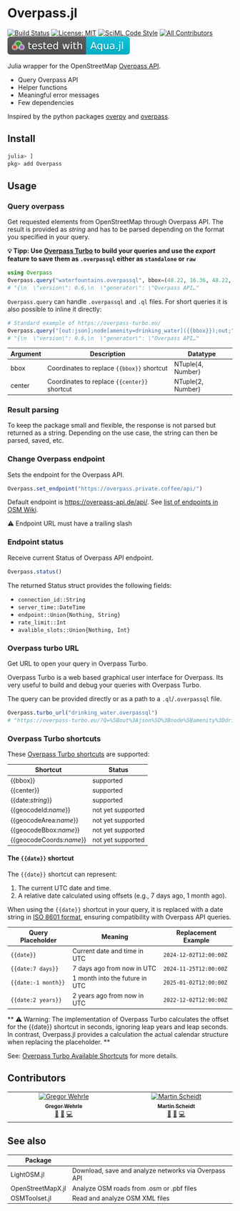 # Overpass.jl

[![Build Status](https://github.com/gwehrle/Overpass.jl/actions/workflows/CI.yml/badge.svg?branch=main)](https://github.com/gwehrle/Overpass.jl/actions/workflows/CI.yml?query=branch%3Amain)
[![License: MIT](https://img.shields.io/badge/License-MIT-yellow.svg)](https://opensource.org/licenses/MIT)
[![SciML Code Style](https://img.shields.io/static/v1?label=code%20style&message=SciML&color=9558b2)](https://github.com/SciML/SciMLStyle)
[![All Contributors](https://img.shields.io/github/all-contributors/gwehrle/Overpass.jl?color=ee8449)](#contributors)
[![Aqua QA](https://raw.githubusercontent.com/JuliaTesting/Aqua.jl/master/badge.svg)](https://github.com/JuliaTesting/Aqua.jl)

Julia wrapper for the OpenStreetMap [Overpass API](https://wiki.openstreetmap.org/wiki/Overpass_API).


- Query Overpass API
- Helper functions
- Meaningful error messages
- Few dependencies


Inspired by the python packages [overpy](https://github.com/DinoTools/python-overpy) and [overpass](https://github.com/mvexel/overpass-api-python-wrapper?tab=readme-ov-file).

## Install
```julia
julia> ]
pkg> add Overpass
```
## Usage

### Query overpass

Get requested elements from OpenStreetMap through Overpass API. The result is provided as _string_ and has to be parsed depending on the format you specified in your query.

**💡 Tipp: Use [Overpass Turbo](https://overpass-turbo.eu/) to build your queries and use the *export* feature to save them as `.overpassql` either as `standalone` or `raw`**

```julia
using Overpass
Overpass.query("waterfountains.overpassql", bbox=(48.22, 16.36, 48.22, 16.36))
# "{\n  \"version\": 0.6,\n  \"generator\": \"Overpass API…"
```
`Overpass.query` can handle `.overpassql` and `.ql` files.
For short queries it is also possible to inline it directly:
```julia
# Standard example of https://overpass-turbo.eu/
Overpass.query("[out:json];node[amenity=drinking_water]({{bbox}});out;", bbox=(48.22, 16.36, 48.22, 16.36))
# "{\n  \"version\": 0.6,\n  \"generator\": \"Overpass API…"
```

| Argument | Description                                   | Datatype          |
| -------- | --------------------------------------------- | ----------------- |
| bbox     | Coordinates to replace `{{bbox}}` shortcut    | NTuple{4, Number} |
| center   | Coordinates to replace `{{center}}`  shortcut | NTuple{2, Number} |

### Result parsing

To keep the package small and flexible, the response is not parsed but returned as a string. Depending on the use case, the string can then be parsed, saved, etc.

### Change Overpass endpoint

Sets the endpoint for the Overpass API.

```julia
Overpass.set_endpoint("https://overpass.private.coffee/api/")
```
Default endpoint is https://overpass-api.de/api/.
See [list of endpoints in OSM Wiki](https://wiki.openstreetmap.org/wiki/Overpass_API#Public_Overpass_API_instances).

⚠️ Endpoint URL must have a trailing slash

### Endpoint status

Receive current Status of Overpass API endpoint.

```julia
Overpass.status()
```

The returned Status struct provides the following fields:
- `connection_id::String`
- `server_time::DateTime`
- `endpoint::Union{Nothing, String}`
- `rate_limit::Int`
- `avalible_slots::Union{Nothing, Int}`

### Overpass turbo URL

Get URL to open your query in Overpass Turbo.

Overpass Turbo is a web based graphical user interface for Overpass.
Its very useful to build and debug your queries with Overpass Turbo.

The query can be provided directly or as a path to a `.ql`/`.overpassql` file.

```julia
Overpass.turbo_url("drinking_water.overpassql")
# "https://overpass-turbo.eu/?Q=%5Bout%3Ajson%5D%3Bnode%5Bamenity%3Ddrinking_water…"
```

### Overpass Turbo shortcuts

These [Overpass Turbo shortcuts](https://wiki.openstreetmap.org/wiki/Overpass_turbo/Extended_Overpass_Turbo_Queries) are supported:

| Shortcut                 | Status            |
| ------------------------ | ----------------- |
| {{bbox}}                 | supported         |
| {{center}}               | supported         |
| {{date:*string*}}        | supported         |
| {{geocodeId:*name*}}     | not yet supported |
| {{geocodeArea:*name*}}   | not yet supported |
| {{geocodeBbox:*name*}}   | not yet supported |
| {{geocodeCoords:*name*}} | not yet supported |

#### The `{{date}}` shortcut

The `{{date}}` shortcut can represent:
1. The current UTC date and time.
2. A relative date calculated using offsets (e.g., 7 days ago, 1 month ago).

When using the `{{date}}` shortcut in your query, it is replaced with a date string in [ISO 8601 format](https://en.wikipedia.org/wiki/ISO_8601), ensuring compatibility with Overpass API queries.

| Query Placeholder         | Meaning                             | Replacement Example         |
|---------------------------|-------------------------------------|-----------------------------|
| `{{date}}`                | Current date and time in UTC        | `2024-12-02T12:00:00Z`      |
| `{{date:7 days}}`         | 7 days ago from now in UTC          | `2024-11-25T12:00:00Z`      |
| `{{date:-1 month}}`       | 1 month into the future in UTC      | `2025-01-02T12:00:00Z`      |
| `{{date:2 years}}`        | 2 years ago from now in UTC         | `2022-12-02T12:00:00Z`      |

** ⚠️ Warning: The implementation of Overpass Turbo calculates the offset for the {{date}} shortcut in seconds, ignoring leap years and leap seconds. In contrast, Overpass.jl provides a calculation the actual calendar structure when replacing the placeholder. **

See: [Overpass Turbo Available Shortcuts](https://wiki.openstreetmap.org/wiki/Overpass_turbo/Extended_Overpass_Turbo_Queries#Available_Shortcuts) for more details.

## Contributors

<!-- ALL-CONTRIBUTORS-LIST:START - Do not remove or modify this section -->
<!-- prettier-ignore-start -->
<!-- markdownlint-disable -->
<table>
  <tbody>
    <tr>
      <td align="center" valign="top" width="14.28%"><a href="https://github.com/gwehrle"><img src="https://avatars.githubusercontent.com/u/171450664?v=4?s=100" width="100px;" alt="Gregor Wehrle"/><br /><sub><b>Gregor Wehrle</b></sub></a><br /><a href="#ideas-gwehrle" title="Ideas, Planning, & Feedback">🤔</a> <a href="#userTesting-gwehrle" title="User Testing">📓</a> <a href="#code-gwehrle" title="Code">💻</a></td>
      <td align="center" valign="top" width="14.28%"><a href="https://github.com/kaat0"><img src="https://avatars.githubusercontent.com/u/142348?v=4?s=100" width="100px;" alt="Martin Scheidt"/><br /><sub><b>Martin Scheidt</b></sub></a><br /><a href="#ideas-kaat0" title="Ideas, Planning, & Feedback">🤔</a> <a href="#userTesting-kaat0" title="User Testing">📓</a> <a href="#code-kaat0" title="Code">💻</a></td>
    </tr>
  </tbody>
</table>
<!-- markdownlint-restore -->
<!-- prettier-ignore-end -->
<!-- ALL-CONTRIBUTORS-LIST:END -->

## See also
| Package           |                                                      |
| ----------------- | ---------------------------------------------------- |
| LightOSM.jl       | Download, save and analyze networks via Overpass API |
| OpenStreetMapX.jl | Analyze OSM roads from .osm or .pbf files            |
| OSMToolset.jl     | Read and analyze OSM XML files              |
